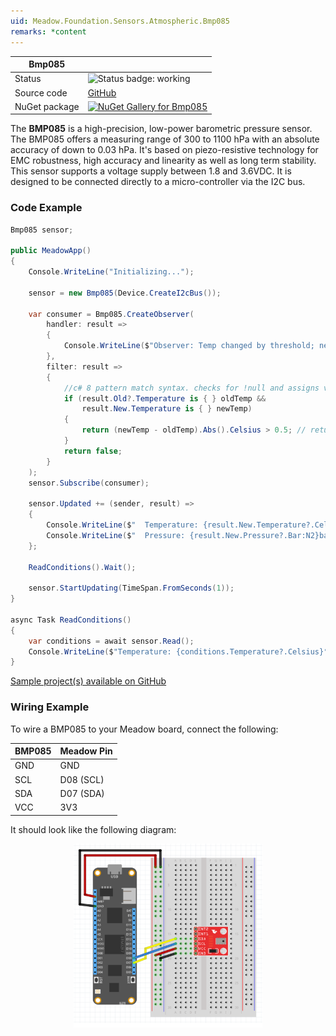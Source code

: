```yaml
---
uid: Meadow.Foundation.Sensors.Atmospheric.Bmp085
remarks: *content
---
```


| Bmp085 | |
|--------|--------|
| Status | <img src="https://img.shields.io/badge/Working-brightgreen" style="width: auto; height: -webkit-fill-available;" alt="Status badge: working" /> |
| Source code | [GitHub](https://github.com/WildernessLabs/Meadow.Foundation/tree/main/Source/Meadow.Foundation.Peripherals/Sensors.Atmospheric.Bmp085) |
| NuGet package | <a href="https://www.nuget.org/packages/Meadow.Foundation.Sensors.Atmospheric.Bmp085/" target="_blank"><img src="https://img.shields.io/nuget/v/Meadow.Foundation.Sensors.Atmospheric.Bmp085.svg?label=Meadow.Foundation.Sensors.Atmospheric.Bmp085" alt="NuGet Gallery for Bmp085" /></a> |

The **BMP085** is a high-precision, low-power barometric pressure sensor. The BMP085 offers a measuring range of 300 to 1100 hPa with an absolute accuracy of down to 0.03 hPa. It's based on piezo-resistive technology for EMC robustness, high accuracy and linearity as well as long term stability. This sensor supports a voltage supply between 1.8 and 3.6VDC. It is designed to be connected directly to a micro-controller via the I2C bus.

### Code Example

```csharp
Bmp085 sensor;

public MeadowApp()
{
    Console.WriteLine("Initializing...");

    sensor = new Bmp085(Device.CreateI2cBus());

    var consumer = Bmp085.CreateObserver(
        handler: result => 
        {
            Console.WriteLine($"Observer: Temp changed by threshold; new temp: {result.New.Temperature?.Celsius:N2}C, old: {result.Old?.Temperature?.Celsius:N2}C");
        },
        filter: result => 
        {
            //c# 8 pattern match syntax. checks for !null and assigns var.
            if (result.Old?.Temperature is { } oldTemp &&
                result.New.Temperature is { } newTemp)
            { 
                return (newTemp - oldTemp).Abs().Celsius > 0.5; // returns true if > 0.5°C change.
            }
            return false;
        }
    );
    sensor.Subscribe(consumer);

    sensor.Updated += (sender, result) => 
    {
        Console.WriteLine($"  Temperature: {result.New.Temperature?.Celsius:N2}C");
        Console.WriteLine($"  Pressure: {result.New.Pressure?.Bar:N2}bar");
    };

    ReadConditions().Wait();

    sensor.StartUpdating(TimeSpan.FromSeconds(1));
}

async Task ReadConditions()
{
    var conditions = await sensor.Read();
    Console.WriteLine($"Temperature: {conditions.Temperature?.Celsius}°C, Pressure: {conditions.Pressure?.Pascal}Pa");
}

```

[Sample project(s) available on GitHub](https://github.com/WildernessLabs/Meadow.Foundation/tree/main/Source/Meadow.Foundation.Peripherals/Sensors.Atmospheric.Bmp085/Samples/Bmp085_Sample)

### Wiring Example

To wire a BMP085 to your Meadow board, connect the following:

| BMP085  | Meadow Pin  |
|---------|-------------|
| GND     | GND         |
| SCL     | D08 (SCL)   |
| SDA     | D07 (SDA)   |
| VCC     | 3V3         |

It should look like the following diagram:

<img src="../../API_Assets/Meadow.Foundation.Sensors.Atmospheric.BMP085/BMP085_Fritzing.svg" 
    style="width: 60%; display: block; margin-left: auto; margin-right: auto;" />




